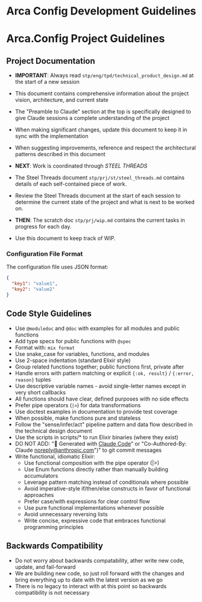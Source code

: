 # Arca Config Development Guidelines

# Arca.Config Project Guidelines

## Project Documentation

- **IMPORTANT**: Always read `stp/eng/tpd/technical_product_design.md` at the start of a new session
- This document contains comprehensive information about the project vision, architecture, and current state
- The "Preamble to Claude" section at the top is specifically designed to give Claude sessions a complete understanding of the project
- When making significant changes, update this document to keep it in sync with the implementation
- When suggesting improvements, reference and respect the architectural patterns described in this document

- **NEXT**: Work is coordinated through _STEEL THREADS_
- The Steel Threads document `stp/prj/st/steel_threads.md` contains details of each self-contained piece of work.
- Review the Steel Threads document at the start of each session to determine the current state of the project and what is next to be worked on.

- **THEN**: The scratch doc `stp/prj/wip.md` contains the current tasks in progress for each day.
- Use this document to keep track of WIP.

### Configuration File Format

The configuration file uses JSON format:

```json
{
  "key1": "value1",
  "key2": "value2"
}
```

## Code Style Guidelines

- Use `@moduledoc` and `@doc` with examples for all modules and public functions
- Add type specs for public functions with `@spec`
- Format with: `mix format`
- Use snake_case for variables, functions, and modules
- Use 2-space indentation (standard Elixir style)
- Group related functions together; public functions first, private after
- Handle errors with pattern matching or explicit `{:ok, result}` / `{:error, reason}` tuples
- Use descriptive variable names - avoid single-letter names except in very short callbacks
- All functions should have clear, defined purposes with no side effects
- Prefer pipe operators (`|>`) for data transformations
- Use doctest examples in documentation to provide test coverage
- When possible, make functions pure and stateless
- Follow the "sense/infer/act" pipeline pattern and data flow described in the technical design document
- Use the scripts in scripts/* to run Elixir binaries (where they exist)
- DO NOT ADD: "🤖 Generated with [Claude Code](https://claude.ai/code)" or "Co-Authored-By: Claude <noreply@anthropic.com>")" to git commit messages
- Write functional, idiomatic Elixir:
  - Use functional composition with the pipe operator (|>)
  - Use Enum functions directly rather than manually building accumulators
  - Leverage pattern matching instead of conditionals where possible
  - Avoid imperative-style if/then/else constructs in favor of functional approaches
  - Prefer case/with expressions for clear control flow
  - Use pure functional implementations whenever possible
  - Avoid unnecessary reversing lists
  - Write concise, expressive code that embraces functional programming principles

## Backwards Compatibility

- Do not worry about backwards compatability, ather write new code, update, and fail-forward
- We are building new code, so just roll forward with the changes and bring everything up to date with the latest version as we go
- There is no legacy to interact with at this point so backwards compatibility is not necessary
